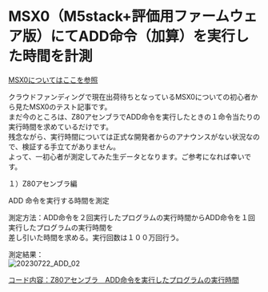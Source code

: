 # MSX0（M5stack+評価用ファームウェア版）にてADD命令（加算）を実行した時間を計測  
  
[MSX0についてはここを参照](https://ascii.jp/elem/000/004/126/4126402/)  

クラウドファンディングで現在出荷待ちとなっているMSX0についての初心者から見たMSX0のテスト記事です。  
まだ今のところは、Z80アセンブラでADD命令を実行したときの１命令当たりの実行時間を求めているだけです。  
残念ながら、実行時間については正式な開発者からのアナウンスがない状況なので、検証する手立てがありません。  
よって、一初心者が測定してみた生データとなります。ご参考になれば幸いです。  

１）Z80アセンブラ編  

ADD 命令を実行する時間を測定  

測定方法：ADD命令を２回実行したプログラムの実行時間からADD命令を１回実行したプログラムの実行時間を  
差し引いた時間を求める。実行回数は１００万回行う。  
  
測定結果：  
![20230722_ADD_02](https://github.com/MIN0/test_MSX0_ADD/assets/2537346/1d431b08-a41a-4222-ba7a-4ebe6f54bfbf)

  
[コード内容：Z80アセンブラ　ADD命令を実行したプログラムの実行時間](test14HA.asm)  
